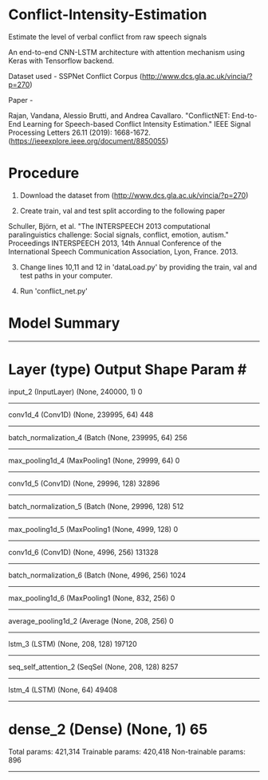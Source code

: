 # Conflict-Intensity-Estimation
Estimate the level of verbal conflict from raw speech signals

An end-to-end CNN-LSTM architecture with attention mechanism using Keras with Tensorflow backend. 

Dataset used - SSPNet Conflict Corpus (http://www.dcs.gla.ac.uk/vincia/?p=270)

Paper - 

Rajan, Vandana, Alessio Brutti, and Andrea Cavallaro. "ConflictNET: End-to-End Learning for Speech-based Conflict Intensity Estimation." IEEE Signal Processing Letters 26.11 (2019): 1668-1672.
(https://ieeexplore.ieee.org/document/8850055)

# Procedure

1. Download the dataset from (http://www.dcs.gla.ac.uk/vincia/?p=270)

2. Create train, val and test split according to the following paper

Schuller, Björn, et al. "The INTERSPEECH 2013 computational paralinguistics challenge: Social signals, conflict, emotion, autism." Proceedings INTERSPEECH 2013, 14th Annual Conference of the International Speech Communication Association, Lyon, France. 2013.

3. Change lines 10,11 and 12 in 'dataLoad.py' by providing the train, val and test paths in your computer.

4. Run 'conflict_net.py'

# Model Summary

_________________________________________________________________
Layer (type)                 Output Shape              Param #   
=================================================================
input_2 (InputLayer)         (None, 240000, 1)         0         
_________________________________________________________________
conv1d_4 (Conv1D)            (None, 239995, 64)        448       
_________________________________________________________________
batch_normalization_4 (Batch (None, 239995, 64)        256       
_________________________________________________________________
max_pooling1d_4 (MaxPooling1 (None, 29999, 64)         0         
_________________________________________________________________
conv1d_5 (Conv1D)            (None, 29996, 128)        32896     
_________________________________________________________________
batch_normalization_5 (Batch (None, 29996, 128)        512       
_________________________________________________________________
max_pooling1d_5 (MaxPooling1 (None, 4999, 128)         0         
_________________________________________________________________
conv1d_6 (Conv1D)            (None, 4996, 256)         131328    
_________________________________________________________________
batch_normalization_6 (Batch (None, 4996, 256)         1024      
_________________________________________________________________
max_pooling1d_6 (MaxPooling1 (None, 832, 256)          0         
_________________________________________________________________
average_pooling1d_2 (Average (None, 208, 256)          0         
_________________________________________________________________
lstm_3 (LSTM)                (None, 208, 128)          197120    
_________________________________________________________________
seq_self_attention_2 (SeqSel (None, 208, 128)          8257      
_________________________________________________________________
lstm_4 (LSTM)                (None, 64)                49408     
_________________________________________________________________
dense_2 (Dense)              (None, 1)                 65        
=================================================================
Total params: 421,314
Trainable params: 420,418
Non-trainable params: 896
_________________________________________________________________



